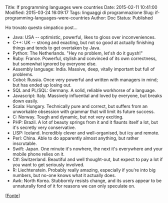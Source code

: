 Title: If programming languages were countries
Date: 2015-02-11 10:41:00
Modified: 2015-03-24 16:09:17
Tags: linguaggi di programmazione
Slug: if-programming-languages-were-countries
Author: Doc
Status: Published

Ho trovato questo simpatico post...

* Java: USA -- optimistic, powerful, likes to gloss over inconveniences.
* C++: UK -- strong and exacting, but not so good at actually finishing things and tends to get overtaken by Java.
* Python: The Netherlands. "Hey no problem, let'sh do it guysh!"
* Ruby: France. Powerful, stylish and convinced of its own correctness, but somewhat ignored by everyone else.
* Assembly language: India. Massive, deep, vitally important but full of problems.
* Cobol: Russia. Once very powerful and written with managers in mind; but has ended up losing out.
* SQL and PL/SQL: Germany. A solid, reliable workhorse of a language.
* Javascript: Italy. Massively influential and loved by everyone, but breaks down easily.
* Scala: Hungary. Technically pure and correct, but suffers from an unworkable obsession with grammar that will limit its future success.
* C: Norway. Tough and dynamic, but not very exciting.
* PHP: Brazil. A lot of beauty springs from it and it flaunts itself a lot, but it's secretly very conservative.
* LISP: Iceland. Incredibly clever and well-organised, but icy and remote.
* Perl: China. Able to do apparently almost anything, but rather inscrutable.
* Swift: Japan. One minute it's nowhere, the next it's everywhere and your mobile phone relies on it.
* C#: Switzerland. Beautiful and well thought-out, but expect to pay a lot if you want to get seriously involved.
* R: Liechtenstein. Probably really amazing, especially if you're into big numbers, but no-one knows what it actually does.
* Awk: North Korea. Stubbornly resists change, and its users appear to be unnaturally fond of it for reasons we can only speculate on.

[[Fonte](http://www.quora.com/If-programming-languages-were-countries-which-country-would-each-language-represent?srid=KO3)]
